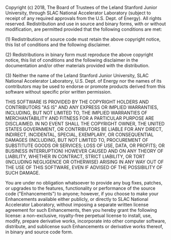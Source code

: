Copyright (c) 2018, The Board of Trustees of the Leland Stanford Junior
University, through SLAC National Accelerator Laboratory (subject to receipt
of any required approvals from the U.S. Dept. of Energy). All rights reserved.
Redistribution and use in source and binary forms, with or without
modification, are permitted provided that the following conditions are met:

(1) Redistributions of source code must retain the above copyright notice,
    this list of conditions and the following disclaimer.

(2) Redistributions in binary form must reproduce the above copyright notice,
    this list of conditions and the following disclaimer in the documentation
    and/or other materials provided with the distribution.

(3) Neither the name of the Leland Stanford Junior University, SLAC National
    Accelerator Laboratory, U.S. Dept. of Energy nor the names of its
    contributors may be used to endorse or promote products derived from this
    software without specific prior written permission.

THIS SOFTWARE IS PROVIDED BY THE COPYRIGHT HOLDERS AND CONTRIBUTORS "AS IS" AND
ANY EXPRESS OR IMPLIED WARRANTIES, INCLUDING, BUT NOT LIMITED TO, THE IMPLIED
WARRANTIES OF MERCHANTABILITY AND FITNESS FOR A PARTICULAR PURPOSE ARE
DISCLAIMED. IN NO EVENT SHALL THE COPYRIGHT OWNER, THE UNITED STATES GOVERNMENT,
OR CONTRIBUTORS BE LIABLE FOR ANY DIRECT, INDIRECT, INCIDENTAL, SPECIAL,
EXEMPLARY, OR CONSEQUENTIAL DAMAGES (INCLUDING, BUT NOT LIMITED TO, PROCUREMENT
OF SUBSTITUTE GOODS OR SERVICES; LOSS OF USE, DATA, OR PROFITS; OR BUSINESS
INTERRUPTION) HOWEVER CAUSED AND ON ANY THEORY OF LIABILITY, WHETHER IN
CONTRACT, STRICT LIABILITY, OR TORT (INCLUDING NEGLIGENCE OR OTHERWISE) ARISING
IN ANY WAY OUT OF THE USE OF THIS SOFTWARE, EVEN IF ADVISED OF THE POSSIBILITY
OF SUCH DAMAGE.

You are under no obligation whatsoever to provide any bug fixes, patches, or
upgrades to the features, functionality or performance of the source code
("Enhancements") to anyone; however, if you choose to make your Enhancements
available either publicly, or directly to SLAC National Accelerator Laboratory,
without imposing a separate written license agreement for such Enhancements,
then you hereby grant the following license: a non-exclusive, royalty-free
perpetual license to install, use, modify, prepare derivative works, incorporate
into other computer software, distribute, and sublicense such Enhancements or
derivative works thereof, in binary and source code form.
